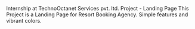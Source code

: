 Internship at TechnoOctanet Services pvt. ltd.
Project - Landing Page
This Project is a Landing Page for Resort Booking Agency.
Simple features and vibrant colors.
